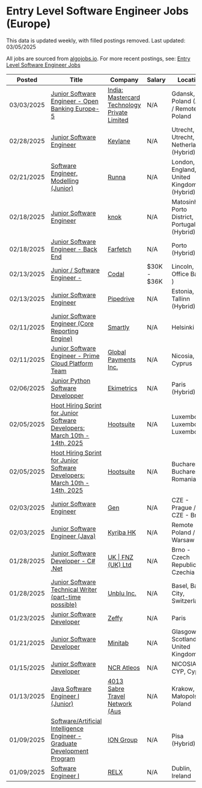 # Entry Level Software Engineer Jobs (Europe)

This data is updated weekly, with filled postings removed. Last updated: 03/05/2025

All jobs are sourced from [algojobs.io](https://algojobs.io/). For more recent postings, see: [Entry Level Software Engineer Jobs](https://algojobs.io/new-grad-swe)

| Posted | Title | Company | Salary | Location |
| --- | --- | --- | --- | --- |
| 03/03/2025 | [Junior Software Engineer - Open Banking Europe-5](https://algojobs.io/jobs/3350630) | [India: Mastercard Technology Private Limited](https://algojobs.io/company/mastercard/) | N/A | Gdansk, Poland (Aiia) / Remote - Poland |
| 02/28/2025 | [Junior Software Engineer](https://algojobs.io/jobs/3302021) | [Keylane](https://algojobs.io/company/keylane/) | N/A | Utrecht, Utrecht, Netherlands (Hybrid) |
| 02/21/2025 | [Software Engineer, Modelling (Junior)](https://algojobs.io/jobs/3227768) | [Runna](https://algojobs.io/company/runna/) | N/A | London, England, United Kingdom (Hybrid) |
| 02/18/2025 | [Junior Software Engineer](https://algojobs.io/jobs/3187527) | [knok](https://algojobs.io/company/knok/) | N/A | Matosinhos, Porto District, Portugal (Hybrid) |
| 02/18/2025 | [Junior Software Engineer - Back End](https://algojobs.io/jobs/3187810) | [Farfetch](https://algojobs.io/company/farfetch/) | N/A | Porto (Hybrid) |
| 02/13/2025 | [Junior / Software Engineer -](https://algojobs.io/jobs/3150648) | [Codal](https://algojobs.io/company/codalinc/) | $30K - $36K | Lincoln, UK ( Office Based ) |
| 02/13/2025 | [Junior Software Engineer](https://algojobs.io/jobs/3148529) | [Pipedrive](https://algojobs.io/company/pipedrive/) | N/A | Estonia, Tallinn (Hybrid) |
| 02/11/2025 | [Junior Software Engineer (Core Reporting Engine)](https://algojobs.io/jobs/3121086) | [Smartly](https://algojobs.io/company/smartlyio/) | N/A | Helsinki |
| 02/11/2025 | [Junior Software Engineer - Prime Cloud Platform Team](https://algojobs.io/jobs/3126435) | [Global Payments Inc.](https://algojobs.io/company/tsys/) | N/A | Nicosia, Cyprus |
| 02/06/2025 | [Junior Python Software Developper](https://algojobs.io/jobs/3074020) | [Ekimetrics](https://algojobs.io/company/ekimetrics/) | N/A | Paris (Hybrid) |
| 02/05/2025 | [Hoot Hiring Sprint for Junior Software Developers: March 10th - 14th, 2025](https://algojobs.io/jobs/3046780) | [Hootsuite](https://algojobs.io/company/hootsuite/) | N/A | Luxembourg, Luxembourg, Luxembourg |
| 02/05/2025 | [Hoot Hiring Sprint for Junior Software Developers: March 10th - 14th, 2025](https://algojobs.io/jobs/3046779) | [Hootsuite](https://algojobs.io/company/hootsuite/) | N/A | Bucharest, Bucharest, Romania |
| 02/03/2025 | [Junior Software Engineer](https://algojobs.io/jobs/3037637) | [Gen](https://algojobs.io/company/gen/) | N/A | CZE - Prague / CZE - Brno |
| 02/03/2025 | [Junior Software Engineer (Java)](https://algojobs.io/jobs/3035237) | [Kyriba HK](https://algojobs.io/company/kyriba/) | N/A | Remote Poland / Warsaw |
| 01/28/2025 | [Junior Software Developer - C# .Net](https://algojobs.io/jobs/2979219) | [UK \| FNZ (UK) Ltd](https://algojobs.io/company/fnz/) | N/A | Brno - Czech Republic, Czechia |
| 01/28/2025 | [Junior Software Technical Writer (part-time possible)](https://algojobs.io/jobs/2972726) | [Unblu Inc.](https://algojobs.io/company/unblu/) | N/A | Basel, Basel City, Switzerland |
| 01/23/2025 | [Junior Software Developer](https://algojobs.io/jobs/2915371) | [Zeffy](https://algojobs.io/company/zeffy/) | N/A | Paris |
| 01/21/2025 | [Junior Software Developer](https://algojobs.io/jobs/2902343) | [Minitab ](https://algojobs.io/company/minitab/) | N/A | Glasgow, Scotland, United Kingdom |
| 01/15/2025 | [Junior Software Developer](https://algojobs.io/jobs/2853080) | [NCR Atleos](https://algojobs.io/company/ncratleos/) | N/A | NICOSIA, CYP, Cyprus |
| 01/13/2025 | [Java Software Engineer I (Junior)](https://algojobs.io/jobs/2822154) | [4013 Sabre Travel Network (Aus](https://algojobs.io/company/sabre/) | N/A | Krakow, Małopolskie, Poland |
| 01/09/2025 | [Software/Artificial Intelligence Engineer - Graduate Development Program](https://algojobs.io/jobs/2784095) | [ION Group](https://algojobs.io/company/ion/) | N/A | Pisa (Hybrid) |
| 01/09/2025 | [Software Engineer I](https://algojobs.io/jobs/2792341) | [RELX](https://algojobs.io/company/relx/) | N/A | Dublin, Ireland |